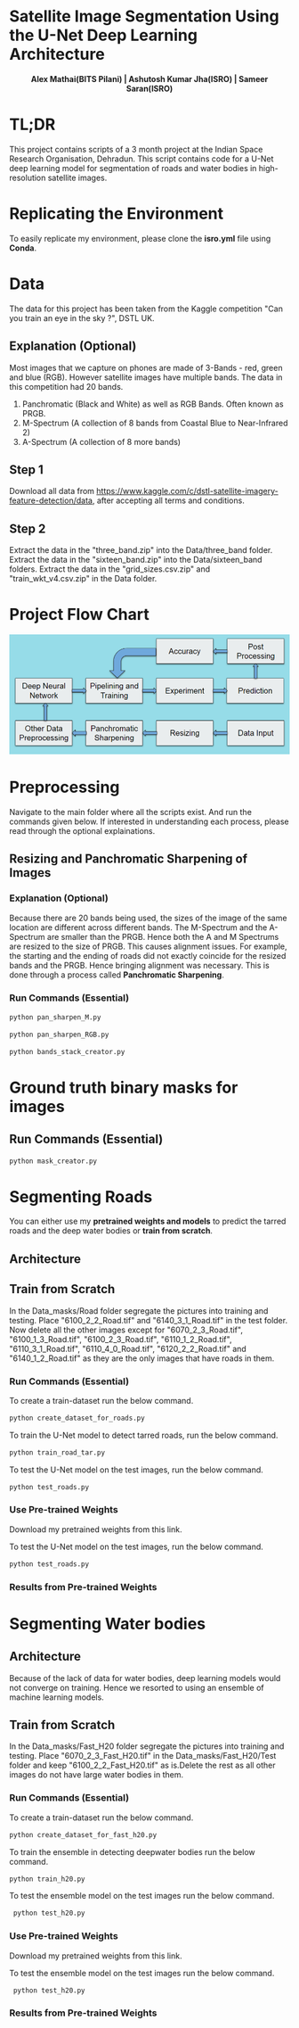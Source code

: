 # Satellite Image Segmentation Using the U-Net Deep Learning Architecture
<p align="center"> <b>Alex Mathai(BITS Pilani)    |    Ashutosh Kumar Jha(ISRO)    |    Sameer Saran(ISRO)</b> </p>

# TL;DR
This project contains scripts of a 3 month project at the Indian Space Research Organisation, Dehradun. This script contains code for a U-Net deep learning model for segmentation of roads and water bodies in high-resolution satellite images. 

# Replicating the Environment
To easily replicate my environment, please clone the **isro.yml** file using **Conda**.

# Data
The data for this project has been taken from the Kaggle competition "Can you train an eye in the sky ?", DSTL UK. 

## Explanation (Optional)
Most images that we capture on phones are made of 3-Bands - red, green and blue (RGB). However satellite images have multiple bands. The data in this competition had 20 bands. 

1. Panchromatic (Black and White) as well as RGB Bands. Often known as PRGB.
2. M-Spectrum (A collection of 8 bands from Coastal Blue to Near-Infrared 2)
3. A-Spectrum (A collection of 8 more bands) 

## Step 1
Download all data from https://www.kaggle.com/c/dstl-satellite-imagery-feature-detection/data, after accepting all terms and conditions.

## Step 2
Extract the data in the "three_band.zip" into the Data/three_band folder.
Extract the data in the "sixteen_band.zip" into the  Data/sixteen_band folders.
Extract the data in the "grid_sizes.csv.zip" and "train_wkt_v4.csv.zip" in the Data folder.

# Project Flow Chart
![Flow Chart](/Images/project_flow_chart.png)

# Preprocessing
Navigate to the main folder where all the scripts exist. 
And run the commands given below. If interested in understanding each process, please read through the optional explainations.

## Resizing and Panchromatic Sharpening of Images

### Explanation (Optional)
Because there are 20 bands being used, the sizes of the image of the same location are different across different bands. The M-Spectrum and the A-Spectrum are smaller than the PRGB. Hence both the A and M Spectrums are resized to the size of PRGB. This causes alignment issues. For example, the starting and the ending of roads did not exactly coincide for the resized bands and the PRGB. Hence bringing alignment was necessary. This is done through a process called **Panchromatic Sharpening**.

### Run Commands (Essential)
```python
python pan_sharpen_M.py
```
```python
python pan_sharpen_RGB.py
```
```python
python bands_stack_creator.py
```

# Ground truth binary masks for images
## Run Commands (Essential)
```python
python mask_creator.py
```

# Segmenting Roads
You can either use my **pretrained weights and models** to predict the tarred roads and the deep water bodies or **train from scratch**.

## Architecture

## Train from Scratch 
In the Data_masks/Road folder segregate the pictures into training and testing. Place "6100_2_2_Road.tif" and "6140_3_1_Road.tif" 
in the test folder. Now delete all the other images except for "6070_2_3_Road.tif", "6100_1_3_Road.tif", "6100_2_3_Road.tif", "6110_1_2_Road.tif", "6110_3_1_Road.tif", "6110_4_0_Road.tif", "6120_2_2_Road.tif" and "6140_1_2_Road.tif" as they are the only images that have roads in them.

### Run Commands (Essential)

To create a train-dataset run the below command.
```python
python create_dataset_for_roads.py
```

To train the U-Net model to detect tarred roads, run the below command.
```python
python train_road_tar.py
```

To test the U-Net model on the test images, run the below command.
```python
python test_roads.py
```

### Use Pre-trained Weights
Download my pretrained weights from this link.

To test the U-Net model on the test images, run the below command.
```python
python test_roads.py
```

### Results from Pre-trained Weights


# Segmenting Water bodies

## Architecture
Because of the lack of data for water bodies, deep learning models would not converge on training. Hence we resorted to using an ensemble of machine learning models.

## Train from Scratch
In the Data_masks/Fast_H20 folder segregate the pictures into training and testing. Place "6070_2_3_Fast_H20.tif" in the Data_masks/Fast_H20/Test
folder and keep "6100_2_2_Fast_H20.tif" as is.Delete the rest as all other images do not have large water bodies in them.

### Run Commands (Essential)

To create a train-dataset run the below command.
```python
python create_dataset_for_fast_h20.py
```

To train the ensemble in detecting deepwater bodies run the below command.
```python
python train_h20.py
```

To test the ensemble model on the test images run the below command.
```python
 python test_h20.py
```

### Use Pre-trained Weights
Download my pretrained weights from this link.

To test the ensemble model on the test images run the below command.
```python
 python test_h20.py
```

### Results from Pre-trained Weights







